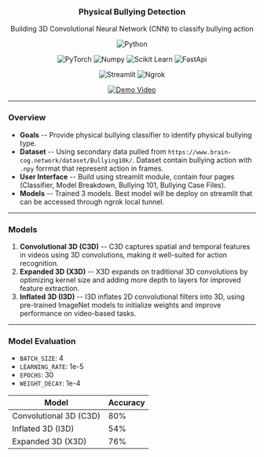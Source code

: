 <p align="center">
  <h3 align="center">Physical Bullying Detection</h3>
</p>


<p align="center">
  Building 3D Convolutional Neural Network (CNN) to classify bullying action
</p>

<p align="center">
    <img alt="Python" title="Python" src="https://img.shields.io/badge/python-3670A0?style=for-the-badge&logo=python&logoColor=ffdd54"/>
</p>

<p align="center">
    <img alt="PyTorch" src="https://img.shields.io/badge/PyTorch-ee4c2c?logo=pytorch&logoColor=white">
  <img alt="Numpy" title="Numpy" src="https://img.shields.io/badge/NumPy-4DABCF?logo=numpy&logoColor=fff"/>
    <img alt="Scikit Learn" title="Scikit Learn" src="https://img.shields.io/badge/Scikit%20Learn-F38020?logo=scikitlearn&logoColor=white"/>
  <img alt="FastApi" src="https://img.shields.io/badge/FastAPI-009485.svg?logo=fastapi&logoColor=white">
</p>

<p align="center">
    <img alt="Streamlit" title="Streamlit" src="https://img.shields.io/badge/Streamlit-%23DD0031.svg?logo=streamlit&logoColor=white"/>
  <img alt="Ngrok" title="Ngrok" src="https://img.shields.io/badge/Ngrok-512BD4?logo=ngrok&logoColor=fff"/>
</p>

<p align="center">
    <a href="https://drive.google.com/file/d/10qEs9j3TdOpLp2Xh7fKIko1vGpo8OhGg/view?usp=sharing">
      <img src="https://custom-icon-badges.demolab.com/badge/-Click%20Me%20to%20View%20Demo%20Video-000000?style=for-the-badge&logoColor=white" title="Demo Video" alt="Demo Video"/></a>
  </p>

---

### Overview
- **Goals** -- Provide physical bullying classifier to identify physical bullying type.
- **Dataset** -- Using secondary data pulled from `https://www.brain-cog.network/dataset/Bullying10k/`. Dataset contain bullying action with `.npy` forrmat that represent action in frames.
- **User Interface** -- Build using streamlit module, contain four pages (Classifier, Model Breakdown, Bullying 101, Bullying Case Files).
- **Models** -- Trained 3 models. Best model will be deploy on streamlit that can be accessed through ngrok local tunnel.

---

### Models
1. **Convolutional 3D (C3D)** -- C3D captures spatial and temporal features in videos using 3D convolutions, making it well-suited for action recognition.
2. **Expanded 3D (X3D)** -- X3D expands on traditional 3D convolutions by optimizing kernel size and adding more depth to layers for improved feature extraction.
3. **Inflated 3D (I3D)** -- I3D inflates 2D convolutional filters into 3D, using pre-trained ImageNet models to initialize weights and improve performance on video-based tasks.

--- 

### Model Evaluation
- `BATCH_SIZE`: 4   
- `LEARNING_RATE`: 1e-5  
- `EPOCHS`: 30      
- `WEIGHT_DECAY`: 1e-4  

Model | Accuracy | 
----- | --- |
Convolutional 3D  (C3D) | 80% |
Inflated 3D (I3D) | 54% |
Expanded 3D (X3D) | 76% |
